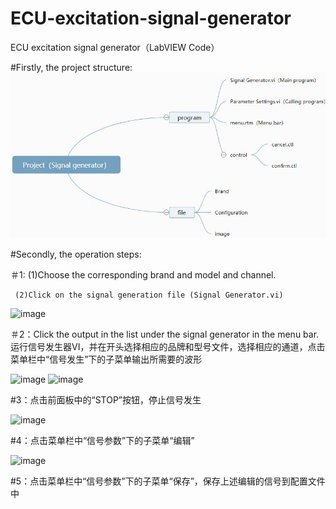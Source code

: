 # ECU-excitation-signal-generator
ECU excitation signal generator（LabVIEW Code）

#Firstly, the project structure:
![image](https://github.com/zhengxj96/ECU-excitation-signal-generator/blob/main/image/Project%20structure.JPG)

#Secondly, the operation steps:

＃1: (1)Choose the corresponding brand and model and channel. 

     (2)Click on the signal generation file (Signal Generator.vi)

![image](https://user-images.githubusercontent.com/82930610/115516841-19c62e80-a2b9-11eb-82f2-48defa9e67ca.png)

＃2：Click the output in the list under the signal generator in the menu bar. 运行信号发生器VI，并在开头选择相应的品牌和型号文件，选择相应的通道，点击菜单栏中“信号发生”下的子菜单输出所需要的波形

![image](https://user-images.githubusercontent.com/82930610/115517089-5c880680-a2b9-11eb-86bd-3246e627f3c8.png)
![image](https://user-images.githubusercontent.com/82930610/115517153-6b6eb900-a2b9-11eb-85af-6beda8d53c33.png)

#3：点击前面板中的“STOP”按钮，停止信号发生

![image](https://user-images.githubusercontent.com/82930610/115517332-9d801b00-a2b9-11eb-838b-328117be73e0.png)

#4：点击菜单栏中“信号参数”下的子菜单“编辑”

![image](https://user-images.githubusercontent.com/82930610/115517489-c30d2480-a2b9-11eb-8cf6-5d7092619e2f.png)

#5：点击菜单栏中“信号参数”下的子菜单“保存”，保存上述编辑的信号到配置文件中


